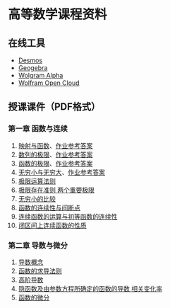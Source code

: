 # 高等数学课程资料

## 在线工具
* [Desmos](https://www.desmos.com/calculator)
* [Geogebra](https://www.geogebra.org/apps)
* [Wolgram Alpha](https://www.wolframalpha.com)
* [Wolfram Open Cloud](https://www.open.wolframcloud.com)

## 授课课件（PDF格式）

### 第一章 函数与连续
1. [映射与函数](sections/0101_映射与函数.pdf)、[作业参考答案](answers/0101_answer.pdf)
2. [数列的极限](sections/0102_数列的极限.pdf)、[作业参考答案](answers/0102_answer.pdf)
3. [函数的极限](sections/0103_函数的极限.pdf)、[作业参考答案](answers/0103_answer.pdf)
4. [无穷小与无穷大](sections/0104_无穷小与无穷大.pdf)、[作业参考答案](answers/0104_answer.pdf)
5. [极限运算法则](sections/0105_极限运算法则.pdf)
6. [极限存在准则 两个重要极限](sections/0106_极限存在准则-两个重要极限.pdf)
7. [无穷小的比较](sections/0107_无穷小的比较.pdf)
8. [函数的连续性与间断点](sections/0108_函数的连续性与间断点.pdf)
9. [连续函数的运算与初等函数的连续性](sections/0109_连续函数的运算与初等函数的连续性.pdf)
10. [闭区间上连续函数的性质](sections/0110_闭区间上连续函数的性质.pdf)

### 第二章 导数与微分
1. [导数概念](sections/0201_导数概念.pdf)
2. [函数的求导法则](sections/0202_函数的求导法则.pdf)
3. [高阶导数](sections/0203_高阶导数.pdf)
4. [隐函数及由参数方程所确定的函数的导数 相关变化率](sections/0204_隐函数及由参数方程所确定的函数的导数-相关变化率.pdf)
5. [函数的微分](sections/0205_函数的微分.pdf)
